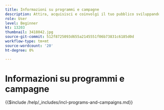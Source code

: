 ```yaml
---
title: Informazioni su programmi e campagne
description: Attira, acquisisci e coinvolgi il tuo pubblico sviluppando una strategia di marketing dei contenuti.
role: User
level: Beginner
kt: 13203
thumbnail: 3418042.jpg
source-git-commit: 512f8725093d655a2145551f06b73831c6185d0d
workflow-type: tm+mt
source-wordcount: '20'
ht-degree: 0%

---
```



# Informazioni su programmi e campagne

{{$include /help/_includes/incl-programs-and-campaigns.md}}